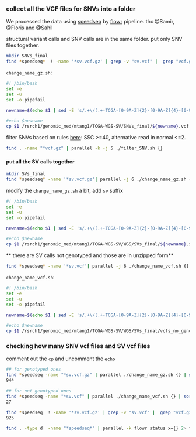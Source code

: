 ### collect all the VCF files for SNVs into a folder
We processed the data using [speedseq](https://github.com/hall-lab/speedseq) by [flowr](https://github.com/sahilseth/flowr) pipeline.
thx @Samir, @Floris and @Sahil

structural variant calls and SNV calls are in the same folder. put only SNV files together.

```bash
mkdir SNVs_final
find *speedseq*  ! -name '*sv.vcf.gz' | grep -v "sv.vcf" |  grep "vcf.gz$" | parallel -j 6 ./change_name_gz.sh {}
```

`change_name_gz.sh`: 

```bash
#! /bin/bash
set -e
set -u
set -o pipefail

newname=$(echo $1 | sed -E 's/.+\/(.+-TCGA-[0-9A-Z]{2}-[0-9A-Z]{4}-[0-9]{2})-.+/\1/')

#echo $newname
cp $1 /rsrch1/genomic_med/mtang1/TCGA-WGS-SV/SNVs_final/${newname}.vcf.gz
```

filter SNVs based on rules [here](https://github.com/crazyhottommy/DNA-seq-analysis/blob/master/speedseq_sv_filter.md#for-snvs): SSC >=40, alternative read in normal <=2.

```bash
find . -name "*vcf.gz" | parallel -k -j 5 ./filter_SNV.sh {}
```

#### put all the SV calls together

```bash
mkdir SVs_final
find *speedseq* -name '*sv.vcf.gz'| parallel -j 6 ./change_name_gz.sh {}
```
modify the `change_name_gz.sh` a bit, add `sv` suffix

```bash
#! /bin/bash
set -e
set -u
set -o pipefail

newname=$(echo $1 | sed -E 's/.+\/(.+-TCGA-[0-9A-Z]{2}-[0-9A-Z]{4}-[0-9]{2})-.+/\1/')

#echo $newname
cp $1 /rsrch1/genomic_med/mtang1/TCGA-WGS-SV/WGS/SVs_final/${newname}.sv.vcf.gz
```
** there are SV calls not genotyped and those are in unzipped form**

```bash
find *speedseq* -name '*sv.vcf'| parallel -j 6 ./change_name_vcf.sh {}
```
`change_name_vcf.sh`:

```bash
#! /bin/bash
set -e
set -u
set -o pipefail

newname=$(echo $1 | sed -E 's/.+\/(.+-TCGA-[0-9A-Z]{2}-[0-9A-Z]{4}-[0-9]{2})-.+/\1/')

#echo $newname
cp $1 /rsrch1/genomic_med/mtang1/TCGA-WGS-SV/WGS/SVs_final/vcfs_no_genotypes/${newname}.sv.vcf
```



### checking how many SNV vcf files and SV vcf files

comment out the `cp` and uncomment the `echo`

```bash
## for genotyped ones
find *speedseq -name "*sv.vcf.gz" | parallel ./change_name_gz.sh {} | sort | uniq | wc -l
944

## for not genotyped ones
find *speedseq -name "*sv.vcf" | parallel ./change_name_vcf.sh {} | sort | uniq | wc -l
27

find *speedseq  ! -name '*sv.vcf.gz' | grep -v "sv.vcf" |  grep "vcf.gz$" | parallel -j 6 ./change_name_gz.sh {} | sort | uniq | wc -l
925

find . -type d  -name "*speedseq*" | parallel -k flowr status x={} 2> flowr_status_all.txt

```
